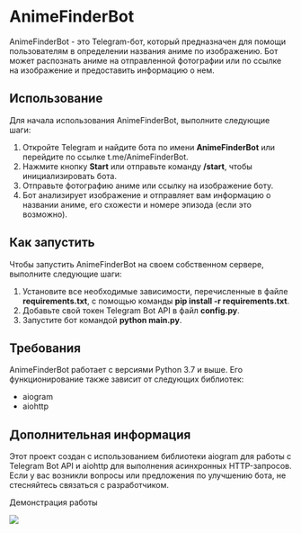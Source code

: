 ﻿# **AnimeFinderBot**
AnimeFinderBot - это Telegram-бот, который предназначен для помощи пользователям в определении названия аниме по изображению. Бот может распознать аниме на отправленной фотографии или по ссылке на изображение и предоставить информацию о нем.
## **Использование**
Для начала использования AnimeFinderBot, выполните следующие шаги:

1. Откройте Telegram и найдите бота по имени **AnimeFinderBot** или перейдите по ссылке t.me/AnimeFinderBot.
1. Нажмите кнопку **Start** или отправьте команду **/start**, чтобы инициализировать бота.
1. Отправьте фотографию аниме или ссылку на изображение боту.
1. Бот анализирует изображение и отправляет вам информацию о названии аниме, его схожести и номере эпизода (если это возможно).
## **Как запустить**
Чтобы запустить AnimeFinderBot на своем собственном сервере, выполните следующие шаги:

1. Установите все необходимые зависимости, перечисленные в файле **requirements.txt**, с помощью команды **pip install -r requirements.txt**.
1. Добавьте свой токен Telegram Bot API в файл **config.py**.
1. Запустите бот командой **python main.py**.
## **Требования**
AnimeFinderBot работает с версиями Python 3.7 и выше. Его функционирование также зависит от следующих библиотек:

- aiogram
- aiohttp
## **Дополнительная информация**
Этот проект создан с использованием библиотеки aiogram для работы с Telegram Bot API и aiohttp для выполнения асинхронных HTTP-запросов. Если у вас возникли вопросы или предложения по улучшению бота, не стесняйтесь связаться с разработчиком.

Демонстрация работы

![](screen.png)
